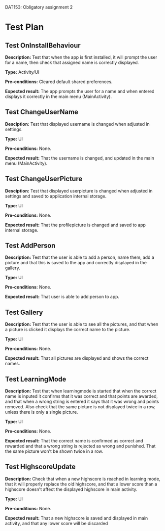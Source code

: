 DAT153: Obligatory assignment 2
# Test Plan

## Test OnInstallBehaviour

__Description:__
Test that when the app is first installed, it will prompt the user for a name, then check that assigned name is correctly displayed.

__Type:__
Activity/UI

__Pre-conditions:__
Cleared default shared preferences.

__Expected result:__
The app prompts the user for a name and when entered displays it correctly in the main menu (MainActivity).


## Test ChangeUserName

__Desciption:__
Test that displayed username is changed when adjusted in settings.

__Type:__
UI

__Pre-conditions:__
None.

__Expected result:__
That the username is changed, and updated in the main menu (MainActivity).

## Test ChangeUserPicture

__Desciption:__
Test that displayed userpicture is changed when adjusted in settings and saved to application internal storage.

__Type:__
UI

__Pre-conditions:__
None.

__Expected result:__
That the profilepicture is changed and saved to app internal storage.

## Test AddPerson

__Description:__
Test that the user is able to add a person, name them, add a picture and that this is saved to the app and correctly displayed in the gallery.

__Type:__
UI

__Pre-conditions:__
None.

__Expected result:__
That user is able to add person to app.

## Test Gallery

__Description:__
Test that the user is able to see all the pictures, and that when a picture is clicked it displays the correct name to the picture.

__Type:__
UI

__Pre-conditions:__
None.

__Expected result:__
That all pictures are displayed and shows the correct names.

## Test LearningMode

__Description:__
Test that when learningmode is started that when the correct name is inputed it confirms that it was correct and that points are awarded, and that when a wrong string is entered it says that it was wrong and points removed. Also check that the same picture is not displayed twice in a row, unless there is only a single picture. 

__Type:__
UI

__Pre-conditions:__
None.

__Expected result:__
That the correct name is confirmed as correct and rewarded and that a wrong string is rejected as wrong and punished. That the same picture won't be shown twice in a row.

## Test HighscoreUpdate

__Description:__
Check that when a new highscore is reached in learning mode, that it will properly replace the old highscore, and that a lower score than a highscore doesn't affect the displayed highscore in main activity.

__Type:__
UI

__Pre-conditions:__
None.

__Expected result:__
That a new highscore is saved and displayed in main activity, and that any lower score will be discarded
